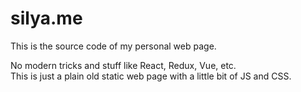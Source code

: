 # silya.me
This is the source code of my personal web page.

No modern tricks and stuff like React, Redux, Vue, etc.  
This is just a plain old static web page with a little bit of JS and CSS.
